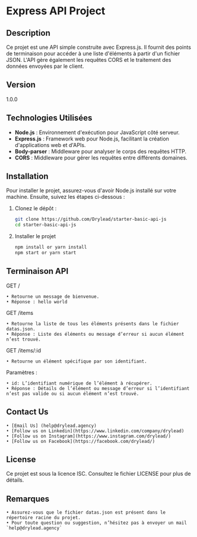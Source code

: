 # Express API Project

## Description

Ce projet est une API simple construite avec Express.js. Il fournit des points de terminaison pour accéder à une liste d'éléments à partir d'un fichier JSON. L'API gère également les requêtes CORS et le traitement des données envoyées par le client.

## Version

1.0.0

## Technologies Utilisées

- **Node.js** : Environnement d'exécution pour JavaScript côté serveur.
- **Express.js** : Framework web pour Node.js, facilitant la création d'applications web et d'APIs.
- **Body-parser** : Middleware pour analyser le corps des requêtes HTTP.
- **CORS** : Middleware pour gérer les requêtes entre différents domaines.

## Installation

Pour installer le projet, assurez-vous d'avoir Node.js installé sur votre machine. Ensuite, suivez les étapes ci-dessous :

1. Clonez le dépôt :

   ```bash
   git clone https://github.com/Drylead/starter-basic-api-js
   cd starter-basic-api-js
   ```

2. Installer le projet

   ```bash
   npm install or yarn install
   npm start or yarn start
   ```

## Terminaison API

GET /

    • Retourne un message de bienvenue.
    • Réponse : hello world

GET /items

    • Retourne la liste de tous les éléments présents dans le fichier datas.json.
    • Réponse : Liste des éléments ou message d’erreur si aucun élément n’est trouvé.

GET /items/:id

    • Retourne un élément spécifique par son identifiant.

Paramètres :

    • id: L’identifiant numérique de l’élément à récupérer.
    • Réponse : Détails de l’élément ou message d’erreur si l’identifiant n’est pas valide ou si aucun élément n’est trouvé.

## Contact Us

    • [Email Us] (help@drylead.agency)
    • [Follow us on Linkedin](https://www.linkedin.com/company/drylead)
    • [Follow us on Instagram](https://www.instagram.com/drylead/)
    • [Follow us on Facebook](https://facebook.com/drylead/)

## License

Ce projet est sous la licence ISC. Consultez le fichier LICENSE pour plus de détails.

## Remarques

    • Assurez-vous que le fichier datas.json est présent dans le répertoire racine du projet.
    • Pour toute question ou suggestion, n’hésitez pas à envoyer un mail `help@drylead.agency`
